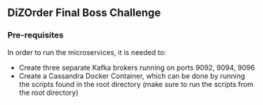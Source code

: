 ## DiZOrder Final Boss Challenge

### Pre-requisites

In order to run the microservices, it is needed to:

* Create three separate Kafka brokers running on ports 9092, 9094, 9096
* Create a Cassandra Docker Container, which can be done by running the scripts found in the root directory (make sure to run the scripts from the root directory)

